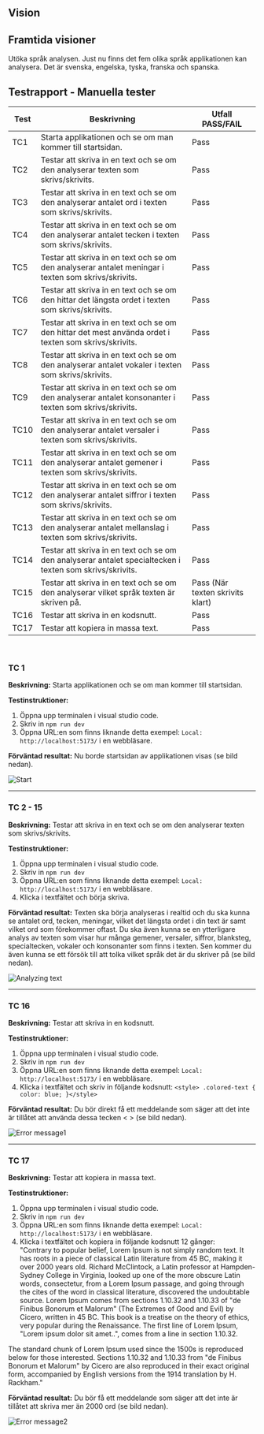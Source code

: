 ## Vision

## Framtida visioner
Utöka språk analysen. Just nu finns det fem olika språk applikationen kan analysera. Det är svenska, engelska, tyska, franska och spanska.
## Testrapport - Manuella tester

| Test | Beskrivning               | Utfall PASS/FAIL |
|------|---------------------------|------------------|
| TC1 | Starta applikationen och se om man kommer till startsidan. |  Pass  |
| TC2 | Testar att skriva in en text och se om den analyserar texten som skrivs/skrivits.|  Pass  |
| TC3 | Testar att skriva in en text och se om den analyserar antalet ord i texten som skrivs/skrivits.|  Pass  |
| TC4 | Testar att skriva in en text och se om den analyserar antalet tecken i texten som skrivs/skrivits.|  Pass  |
| TC5 | Testar att skriva in en text och se om den analyserar antalet meningar i  texten som skrivs/skrivits.|  Pass  |
| TC6 | Testar att skriva in en text och se om den hittar det längsta ordet i texten som skrivs/skrivits.|  Pass  |
| TC7 | Testar att skriva in en text och se om den hittar det mest använda ordet i texten som skrivs/skrivits.|  Pass  |
| TC8 | Testar att skriva in en text och se om den analyserar antalet vokaler i texten som skrivs/skrivits.|  Pass  |
| TC9 | Testar att skriva in en text och se om den analyserar  antalet konsonanter i texten som skrivs/skrivits.|  Pass  |
| TC10 | Testar att skriva in en text och se om den analyserar antalet versaler i texten som skrivs/skrivits.|  Pass  |
| TC11 | Testar att skriva in en text och se om den analyserar antalet gemener i  texten som skrivs/skrivits.|  Pass  |
| TC12 | Testar att skriva in en text och se om den analyserar antalet siffror i  texten som skrivs/skrivits.|  Pass  |
| TC13 | Testar att skriva in en text och se om den analyserar antalet mellanslag i  texten som skrivs/skrivits.|  Pass  |
| TC14 | Testar att skriva in en text och se om den analyserar antalet specialtecken i  texten som skrivs/skrivits.|  Pass  |
| TC15 | Testar att skriva in en text och se om den analyserar vilket språk texten är skriven på.|  Pass (När texten skrivits klart) |
| TC16 | Testar att skriva in en kodsnutt.|  Pass  |
| TC17 | Testar att kopiera in massa text. |  Pass  |

<br>

### TC 1
<b>Beskrivning:</b> Starta applikationen och se om man kommer till startsidan.

<b>Testinstruktioner:</b>
1. Öppna upp terminalen i visual studio code.
2. Skriv in `npm run dev`
3. Öppna URL:en som finns liknande detta exempel: `Local:   http://localhost:5173/` i en webbläsare.

<b>Förväntad resultat:</b>
Nu borde startsidan av applikationen visas (se bild nedan).

![Start](/src/images/start.png)

<hr>

### TC 2 - 15
<b>Beskrivning:</b> Testar att skriva in en text och se om den analyserar texten som skrivs/skrivits.

<b>Testinstruktioner:</b>
1. Öppna upp terminalen i visual studio code.
2. Skriv in `npm run dev`
3. Öppna URL:en som finns liknande detta exempel: `Local:   http://localhost:5173/` i en webbläsare.
4. Klicka i textfältet och börja skriva.


<b>Förväntad resultat:</b>
Texten ska börja analyseras i realtid och du ska kunna se antalet ord, tecken, meningar, vilket det längsta ordet i din text är samt vilket ord som förekommer oftast. Du ska även kunna se en ytterligare analys av texten som visar hur många gemener, versaler, siffror, blanksteg, specialtecken, vokaler och konsonanter som finns i texten. Sen kommer du även kunna se ett försök till att tolka vilket språk det är du skriver på (se bild nedan).

![Analyzing text](/src/images/analyzing-text.png)
<hr>

### TC 16
<b>Beskrivning:</b> Testar att skriva in en kodsnutt.

<b>Testinstruktioner:</b>
1. Öppna upp terminalen i visual studio code.
2. Skriv in `npm run dev`
3. Öppna URL:en som finns liknande detta exempel: `Local:   http://localhost:5173/` i en webbläsare.
4. Klicka i textfältet och skriv in följande kodsnutt: ```<style> .colored-text {
            color: blue;
        }</style>```


<b>Förväntad resultat:</b>
Du bör direkt få ett meddelande som säger att det inte är tillåtet att använda dessa tecken < > (se bild nedan).

![Error message1](/src/images/error-message1.png)
<hr>

### TC 17
<b>Beskrivning:</b> Testar att kopiera in massa text.

<b>Testinstruktioner:</b>
1. Öppna upp terminalen i visual studio code.
2. Skriv in `npm run dev`
3. Öppna URL:en som finns liknande detta exempel: `Local:   http://localhost:5173/` i en webbläsare.
4. Klicka i textfältet och kopiera in följande kodsnutt 12 gånger: <br>
"Contrary to popular belief, Lorem Ipsum is not simply random text. It has roots in a piece of classical Latin literature from 45 BC, making it over 2000 years old. Richard McClintock, a Latin professor at Hampden-Sydney College in Virginia, looked up one of the more obscure Latin words, consectetur, from a Lorem Ipsum passage, and going through the cites of the word in classical literature, discovered the undoubtable source. Lorem Ipsum comes from sections 1.10.32 and 1.10.33 of "de Finibus Bonorum et Malorum" (The Extremes of Good and Evil) by Cicero, written in 45 BC. This book is a treatise on the theory of ethics, very popular during the Renaissance. The first line of Lorem Ipsum, "Lorem ipsum dolor sit amet..", comes from a line in section 1.10.32.

The standard chunk of Lorem Ipsum used since the 1500s is reproduced below for those interested. Sections 1.10.32 and 1.10.33 from "de Finibus Bonorum et Malorum" by Cicero are also reproduced in their exact original form, accompanied by English versions from the 1914 translation by H. Rackham."


<b>Förväntad resultat:</b>
Du bör få ett meddelande som säger att det inte är tillåtet att skriva mer än 2000 ord (se bild nedan).

![Error message2](/src/images/error-message2.png)
